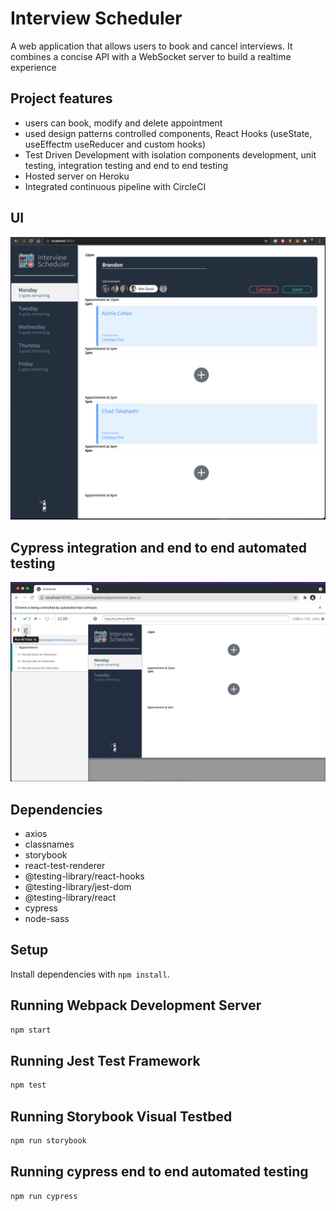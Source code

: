# Interview Scheduler
A web application that allows users to book and cancel interviews. It combines a concise API with a WebSocket server to build a realtime experience

## Project features
- users can book, modify and delete appointment
- used design patterns controlled components, React Hooks (useState, useEffectm useReducer and custom hooks)
- Test Driven Development with isolation components development, unit testing, integration testing and end to end testing
- Hosted server on Heroku
- Integrated continuous pipeline with CircleCI
## UI
![mainpage](https://github.com/niubrandon/scheduler/blob/master/public/images/bookappointment.png?raw=true)
## Cypress integration and end to end automated testing
![demo](https://github.com/niubrandon/scheduler/blob/master/public/images/schedulervideo.gif?raw=true)


## Dependencies
- axios
- classnames
- storybook
- react-test-renderer
- @testing-library/react-hooks
- @testing-library/jest-dom
- @testing-library/react
- cypress
- node-sass

## Setup

Install dependencies with `npm install`.

## Running Webpack Development Server

```sh
npm start
```

## Running Jest Test Framework

```sh
npm test
```

## Running Storybook Visual Testbed

```sh
npm run storybook
```
## Running cypress end to end automated testing

```sh
npm run cypress
```